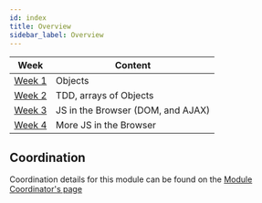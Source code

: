 ```yaml
---
id: index
title: Overview
sidebar_label: Overview
---
```


| Week                         | Content                           |
| ---------------------------- | --------------------------------- |
| [Week 1](./week-1/lesson.md) | Objects                           |
| [Week 2](./week-2/lesson.md) | TDD, arrays of Objects            |
| [Week 3](./week-3/lesson.md) | JS in the Browser (DOM, and AJAX) |
| [Week 4](./week-4/lesson.md) | More JS in the Browser            |

## Coordination

Coordination details for this module can be found on the [Module Coordinator's page](./coordinator)
